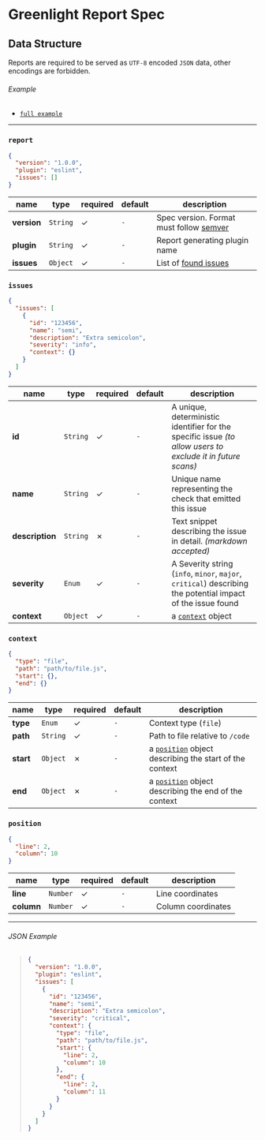 # Greenlight Report Spec

## Data Structure

Reports are required to be served as `UTF-8` encoded `JSON` data, other encodings are forbidden.

###### Example

- [`full example`](#json-example)

---

### `report`

```json
{
  "version": "1.0.0",
  "plugin": "eslint",
  "issues": []
}
```

name        | type     | required | default | description                                
----------- | -------- | -------- | ------- | -------------------------------------------
**version** | `String` | ✓        | `-`     | Spec version. Format must follow [semver][]
**plugin**  | `String` | ✓        | `-`     | Report generating plugin name              
**issues**  | `Object` | ✓        | `-`     | List of [found issues](#issues)            

### `issues`

```json
{
  "issues": [
    {
      "id": "123456",
      "name": "semi",
      "description": "Extra semicolon",
      "severity": "info",
      "context": {}
    }
  ]
}
```

name            | type     | required | default | description                                                                                                
--------------- | -------- | -------- | ------- | -----------------------------------------------------------------------------------------------------------
**id**          | `String` | ✓        | `-`     | A unique, deterministic identifier for the specific issue _(to allow users to exclude it in future scans)_ 
**name**        | `String` | ✓        | `-`     | Unique name representing the check that emitted this issue                                                 
**description** | `String` | ✗        | `-`     | Text snippet describing the issue in detail. _(markdown accepted)_                                         
**severity**    | `Enum`   | ✓        | `-`     | A Severity string (`info`, `minor`, `major`, `critical`) describing the potential impact of the issue found
**context**     | `Object` | ✓        | `-`     | a [`context`](#context) object                                                                             

### `context`

```json
{
  "type": "file",
  "path": "path/to/file.js",
  "start": {},
  "end": {}
}
```

name      | type     | required | default | description                                                         
--------- | -------- | -------- | ------- | --------------------------------------------------------------------
**type**  | `Enum`   | ✓        | `-`     | Context type (`file`)                                               
**path**  | `String` | ✓        | `-`     | Path to file relative to `/code`                                    
**start** | `Object` | ✗        | `-`     | a [`position`](#position) object describing the start of the context
**end**   | `Object` | ✗        | `-`     | a [`position`](#position) object describing the end of the context  

### `position`

```json
{
  "line": 2,
  "column": 10
}
```

name       | type     | required | default | description       
---------- | -------- | -------- | ------- | ------------------
**line**   | `Number` | ✓        | `-`     | Line coordinates  
**column** | `Number` | ✓        | `-`     | Column coordinates

---

###### JSON Example

> ```json
> {
>   "version": "1.0.0",
>   "plugin": "eslint",
>   "issues": [
>     {
>       "id": "123456",
>       "name": "semi",
>       "description": "Extra semicolon",
>       "severity": "critical",
>       "context": {
>         "type": "file",
>         "path": "path/to/file.js",
>         "start": {
>           "line": 2,
>           "column": 10
>         },
>         "end": {
>           "line": 2,
>           "column": 11
>         }
>       }
>     }
>   ]
> }
> ```

[json]: https://www.json.org/

[semver]: https://semver.org

[yaml]: http://www.yaml.org/
